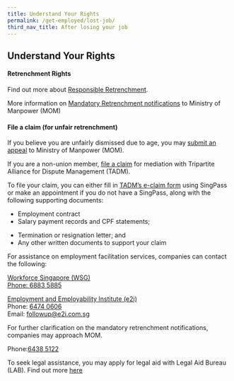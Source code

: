 ```yaml
---
title: Understand Your Rights
permalink: /get-employed/lost-job/
third_nav_title: After losing your job
---
```


## Understand Your Rights

#### Retrenchment Rights

Find out more about [Responsible Retrenchment](https://www.mom.gov.sg/employment-practices/retrenchment/responsible-retrenchment).

More information on [Mandatory Retrenchment notifications](https://www.mom.gov.sg/employment-practices/retrenchment/mandatory-retrenchment-notifications) to Ministry of Manpower (MOM)


#### File a claim (for unfair retrenchment)
If you believe you are unfairly dismissed due to age, you may [submit an appeal](https://form.gov.sg/#!/5c656ce2a1770a0010563ad4) to Ministry of Manpower (MOM).

If you are a non-union member, [file a claim](https://www.tal.sg/tadm/eservices/employees-file-employment-claim) for mediation with Tripartite Alliance for Dispute Management (TADM).

To file your claim, you can either fill in [TADM’s e-claim form](https://services.tadm.sg/claims/services/INDIV/INDIV_CaseAgainstEmpChecker.aspx) using SingPass or make an appointment if you do not have a SingPass, along with the following supporting documents:
	
* Employment contract
* Salary payment records and CPF statements;
- Termination or resignation letter; and
- Any other written documents to support your claim

For assistance on employment facilitation services, companies can contact the following:

[Workforce Singapore (WSG)](www.wsg.gov.sg)<br/>
<a href="tel:+65-6883-5885">Phone: 6883 5885</a> 


[Employment and Employability Institute (e2i)](www.e2i.com.sg)<br/>
Phone: <a href="tel:+65-6474-0606">6474 0606</a><br/>
Email: <a href="mailto: followup@e2i.com.sg">followup@e2i.com.sg</a> 


For further clarification on the mandatory retrenchment notifications, companies may approach MOM.<br/>

Phone:<a href="tel:+65-6438-5122">6438 5122</a><br/>

To seek legal assistance, you may apply for legal aid with Legal Aid Bureau (LAB). Find out more [here](https://lab.mlaw.gov.sg/legal-services/how-do-i-apply-for-legal-aid/)
